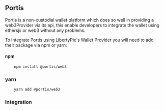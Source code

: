 ## Portis 
Portis is a non-custodial wallet platform which does so well in providing a web3Provider via its api, this enable developers to integrate the wallet using ethersjs or web3 without any problems.

To integrate Portis using LibertyPie's Wallet Provider you will need to add their package via npm or yarn:

#### npm
```bash 
    npm install @portis/web3
```

### yarn 
```bash 
    yarn add @portis/web3
```

### Integration
```js 

```
